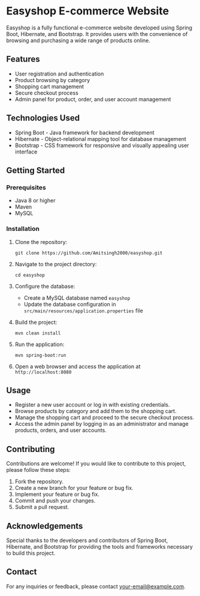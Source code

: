 # Easyshop E-commerce Website

Easyshop is a fully functional e-commerce website developed using Spring Boot, Hibernate, and Bootstrap. It provides users with the convenience of browsing and purchasing a wide range of products online.

## Features

- User registration and authentication
- Product browsing by category
- Shopping cart management
- Secure checkout process
- Admin panel for product, order, and user account management

## Technologies Used

- Spring Boot - Java framework for backend development
- Hibernate - Object-relational mapping tool for database management
- Bootstrap - CSS framework for responsive and visually appealing user interface

## Getting Started

### Prerequisites

- Java 8 or higher
- Maven
- MySQL

### Installation

1. Clone the repository:

   ```
   git clone https://github.com/Amitsingh2000/easyshop.git
   ```

2. Navigate to the project directory:

   ```
   cd easyshop
   ```

3. Configure the database:

   - Create a MySQL database named `easyshop`
   - Update the database configuration in `src/main/resources/application.properties` file

4. Build the project:

   ```
   mvn clean install
   ```

5. Run the application:

   ```
   mvn spring-boot:run
   ```

6. Open a web browser and access the application at `http://localhost:8080`

## Usage

- Register a new user account or log in with existing credentials.
- Browse products by category and add them to the shopping cart.
- Manage the shopping cart and proceed to the secure checkout process.
- Access the admin panel by logging in as an administrator and manage products, orders, and user accounts.

## Contributing

Contributions are welcome! If you would like to contribute to this project, please follow these steps:

1. Fork the repository.
2. Create a new branch for your feature or bug fix.
3. Implement your feature or bug fix.
4. Commit and push your changes.
5. Submit a pull request.

## Acknowledgements

Special thanks to the developers and contributors of Spring Boot, Hibernate, and Bootstrap for providing the tools and frameworks necessary to build this project.

## Contact

For any inquiries or feedback, please contact [your-email@example.com](mailto:your-email@example.com).
